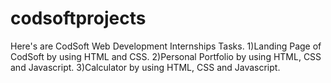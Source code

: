 # codsoftprojects

Here's are CodSoft Web Development Internships Tasks.
  1)Landing Page of CodSoft by using HTML and CSS.
  2)Personal Portfolio by using HTML, CSS and Javascript.
  3)Calculator by using HTML, CSS and Javascript.
